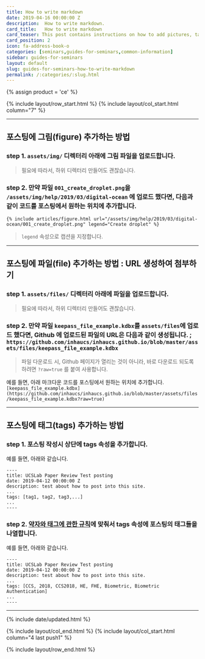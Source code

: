 ```yaml
---
title: How to write markdown
date: 2019-04-16 00:00:00 Z
description:  How to write markdown.
card_title:   How to write markdown
card_teaser: This post contains instructions on how to add pictures, tags, and files.
card_position: 2
icon: fa-address-book-o
categories: [seminars,guides-for-seminars,common-information]
sidebar: guides-for-seminars
layout: default
slug: guides-for-seminars-how-to-write-markdown
permalink: /:categories/:slug.html
---
```


{% assign product = 'ce' %}

{% include layout/row_start.html %}
{% include layout/col_start.html column="7" %}

----
## 포스팅에 그림(figure) 추가하는 방법

### step 1. ```assets/img/``` 디렉터리 아래에 그림 파일을 업로드합니다.
> 필요에 따라서, 하위 디렉터리 만들어도 괜찮습니다. 

### step 2. 만약 파일 ```001_create_droplet.png```을 ```/assets/img/help/2019/03/digital-ocean``` 에 업로드 했다면, 다음과 같이 코드를 포스팅에서 원하는 위치에 추가합니다. 
```
{% include articles/figure.html url="/assets/img/help/2019/03/digital-ocean/001_create_droplet.png" legend="Create droplet" %}
```
> ```legend``` 속성으로 캡션을 지정합니다.

----
## 포스팅에 파일(file) 추가하는 방법 : URL 생성하여 첨부하기

### step 1. ```assets/files/``` 디렉터리 아래에 파일을 업로드합니다.
> 필요에 따라서, 하위 디렉터리 만들어도 괜찮습니다. 

### step 2. 만약 파일 ```keepass_file_example.kdbx```를 ```assets/files```에 업로드 했다면, Github 에 업로드된 파일의 URL은 다음과 같이 생성됩니다. ; ```https://github.com/inhaucs/inhaucs.github.io/blob/master/assets/files/keepass_file_example.kdbx```
> 파일 다운로드 시, Github 페이지가 열리는 것이 아니라, 바로 다운로드 되도록 하려면 ```?raw=true``` 를 붙여 사용합니다. 

예를 들면, 아래 마크다운 코드를 포스팅에서 원하는 위치에 추가합니다.
```[keepass_file_example.kdbx](https://github.com/inhaucs/inhaucs.github.io/blob/master/assets/files/keepass_file_example.kdbx?raw=true)```

----
## 포스팅에 태그(tags) 추가하는 방법

### step 1. 포스팅 작성시 상단에 tags 속성을 추가합니다.

예를 들면, 아래와 같습니다.
```
----
title: UCSLab Paper Review Test posting
date: 2019-04-12 00:00:00 Z
description: test about how to post into this site. 
...
tags: [tag1, tag2, tag3,...]
...
----
```

### step 2. [약자와 태그에 관한 규칙](https://inhaucs.github.io/seminars/guides-for-seminars/common-information/guides-for-seminars-information-for-editors.html)에 맞춰서 tags 속성에 포스팅의 태그들을 나열합니다.

예를 들면, 아래와 같습니다.
```
----
title: UCSLab Paper Review Test posting
date: 2019-04-12 00:00:00 Z
description: test about how to post into this site. 
...
tags: [CCS, 2018, CCS2018, HE, FHE, Biometric, Biometric Authentication]
...
----
```
----


{% include date/updated.html %}

{% include layout/col_end.html %}
{% include layout/col_start.html column="4 last push1" %}

{% include layout/row_end.html %}
